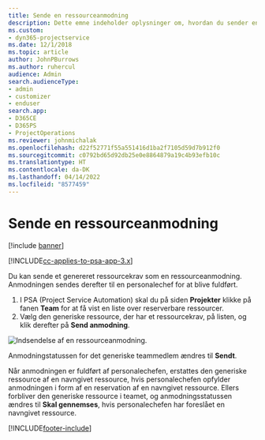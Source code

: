 ```yaml
---
title: Sende en ressourceanmodning
description: Dette emne indeholder oplysninger om, hvordan du sender en anmodning om en projektressource.
ms.custom:
- dyn365-projectservice
ms.date: 12/1/2018
ms.topic: article
author: JohnPBurrows
ms.author: ruhercul
audience: Admin
search.audienceType:
- admin
- customizer
- enduser
search.app:
- D365CE
- D365PS
- ProjectOperations
ms.reviewer: johnmichalak
ms.openlocfilehash: d22f52771f55a551416d1ba2f7105d59d7b912f0
ms.sourcegitcommit: c0792bd65d92db25e0e8864879a19c4b93efb10c
ms.translationtype: HT
ms.contentlocale: da-DK
ms.lasthandoff: 04/14/2022
ms.locfileid: "8577459"
---
```

# <a name="submitting-a-resource-request"></a>Sende en ressourceanmodning

[!include [banner](../includes/psa-now-project-operations.md)]

[!INCLUDE[cc-applies-to-psa-app-3.x](../includes/cc-applies-to-psa-app-3x.md)]

Du kan sende et genereret ressourcekrav som en ressourceanmodning. Anmodningen sendes derefter til en personalechef for at blive fuldført.

1. I PSA (Project Service Automation) skal du på siden **Projekter** klikke på fanen **Team** for at få vist en liste over reserverbare ressourcer. 
2. Vælg den generiske ressource, der har et ressourcekrav, på listen, og klik derefter på **Send anmodning**.

![Indsendelse af en ressourceanmodning.](media/RM-how-to-18.png)

Anmodningstatussen for det generiske teammedlem ændres til **Sendt**.

Når anmodningen er fuldført af personalechefen, erstattes den generiske ressource af en navngivet ressource, hvis personalechefen opfylder anmodningen i form af en reservation af en navngivet ressource. Ellers forbliver den generiske ressource i teamet, og anmodningsstatussen ændres til **Skal gennemses**, hvis personalechefen har foreslået en navngivet ressource.


[!INCLUDE[footer-include](../includes/footer-banner.md)]
